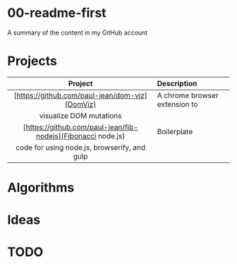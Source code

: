 # 00-readme-first
A summary of the content in my GitHub account

# Projects

| Project | Description |
|:-------:|:------------|
| [https://github.com/paul-jean/dom-viz](DomViz) | A chrome browser extension to
visualize DOM mutations |
| [https://github.com/paul-jean/fib-nodejs](Fibonacci node.js) | Boilerplate
code for using node.js, browserify, and gulp |


# Algorithms

# Ideas

# TODO
